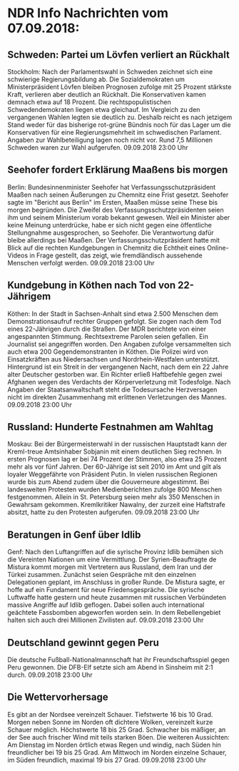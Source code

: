 # NDR Info Nachrichten vom 07.09.2018:


## Schweden: Partei um Lövfen verliert an Rückhalt
Stockholm: Nach der Parlamentswahl in Schweden zeichnet sich eine schwierige Regierungsbildung ab. Die Sozialdemokraten um Ministerpräsident Lövfen bleiben Prognosen zufolge mit 25 Prozent stärkste Kraft, verlieren aber deutlich an Rückhalt. Die Konservativen kamen demnach etwa auf 18 Prozent. Die rechtspopulistischen Schwedendemokraten liegen etwa gleichauf. Im Vergleich zu den vergangenen Wahlen legten sie deutlich zu. Deshalb reicht es nach jetzigem Stand weder für das bisherige rot-grüne Bündnis noch für das Lager um die Konservativen für eine Regierungsmehrheit im schwedischen Parlament. Angaben zur Wahlbeteiligung lagen noch nicht vor. Rund 7,5 Millionen Schweden waren zur Wahl aufgerufen. 09.09.2018 23:00 Uhr 

## Seehofer fordert Erklärung Maaßens bis morgen
Berlin: Bundesinnenminister Seehofer hat Verfassungsschutzpräsident Maaßen nach seinen Äußerungen zu Chemnitz eine Frist gesetzt. Seehofer sagte im "Bericht aus Berlin" im Ersten, Maaßen müsse seine These bis morgen begründen. Die Zweifel des Verfassungsschutzpräsidenten seien ihm und seinem Ministerium vorab bekannt gewesen. Weil ein Minister aber keine Meinung unterdrücke, habe er sich nicht gegen eine öffentliche Stellungnahme ausgesprochen, so Seehofer. Die Verantwortung dafür bleibe allerdings bei Maaßen. Der Verfassungsschutzpräsident hatte mit Blick auf die rechten Kundgebungen in Chemnitz die Echtheit eines Online-Videos in Frage gestellt, das zeigt, wie fremdländisch aussehende Menschen verfolgt werden. 09.09.2018 23:00 Uhr 

## Kundgebung in Köthen nach Tod von 22-Jährigem
Köthen: In der Stadt in Sachsen-Anhalt sind etwa 2.500 Menschen dem Demonstrationsaufruf rechter Gruppen gefolgt. Sie zogen nach dem Tod eines 22-Jährigen durch die Straßen. Der MDR berichtete von einer angespannten Stimmung. Rechtsextreme Parolen seien gefallen. Ein Journalist sei angegriffen worden. Den Angaben zufolge versammelten sich auch etwa 200 Gegendemonstranten in Köthen. Die Polizei wird von Einsatzkräften aus Niedersachsen und Nordrhein-Westfalen unterstützt. Hintergrund ist ein Streit in der vergangenen Nacht, nach dem ein 22 Jahre alter Deutscher gestorben war. Ein Richter erließ Haftbefehle gegen zwei Afghanen wegen des Verdachts der Körperverletzung mit Todesfolge. Nach Angaben der Staatsanwaltschaft steht die Todesursache Herzversagen nicht im direkten Zusammenhang mit erlittenen Verletzungen des Mannes. 09.09.2018 23:00 Uhr 

## Russland: Hunderte Festnahmen am Wahltag
Moskau: Bei der Bürgermeisterwahl in der russischen Hauptstadt kann der Kreml-treue Amtsinhaber Sobjanin mit einem deutlichen Sieg rechnen. In ersten Prognosen lag er bei 74 Prozent der Stimmen, also etwa 25 Prozent mehr als vor fünf Jahren. Der 60-Jährige ist seit 2010 im Amt und gilt als loyaler Weggefährte von Präsident Putin. In vielen russischen Regionen wurde bis zum Abend zudem über die Gouverneure abgestimmt. Bei landesweiten Protesten wurden Medienberichten zufolge 800 Menschen festgenommen. Allein in St. Petersburg seien mehr als 350 Menschen in Gewahrsam gekommen. Kremlkritiker Nawalny, der zurzeit eine Haftstrafe absitzt, hatte zu den Protesten aufgerufen. 09.09.2018 23:00 Uhr 

## Beratungen in Genf über Idlib
Genf: Nach den Luftangriffen auf die syrische Provinz Idlib bemühen sich die Vereinten Nationen um eine Vermittlung. Der Syrien-Beauftragte de Mistura kommt morgen mit Vertretern aus Russland, dem Iran und der Türkei zusammen. Zunächst seien Gespräche mit den einzelnen Delegationen geplant, im Anschluss in großer Runde. De Mistura sagte, er hoffe auf ein Fundament für neue Friedensgespräche. Die syrische Luftwaffe hatte gestern und heute zusammen mit russischen Verbündeten massive Angriffe auf Idlib geflogen. Dabei sollen auch international geächtete Fassbomben abgeworfen worden sein. In dem Rebellengebiet halten sich auch drei Millionen Zivilisten auf. 09.09.2018 23:00 Uhr 

## Deutschland gewinnt gegen Peru
Die deutsche Fußball-Nationalmannschaft hat ihr Freundschaftsspiel gegen Peru gewonnen. Die DFB-Elf setzte sich am Abend in Sinsheim mit 2:1 durch. 09.09.2018 23:00 Uhr 

## Die Wettervorhersage
Es gibt an der Nordsee vereinzelt Schauer. Tiefstwerte 16 bis 10 Grad. Morgen neben Sonne im Norden oft dichtere Wolken, vereinzelt kurze Schauer möglich. Höchstwerte 18 bis 25 Grad. Schwacher bis mäßiger, an der See auch frischer Wind mit teils starken Böen. Die weiteren Aussichten: Am Dienstag im Norden örtlich etwas Regen und windig, nach Süden hin freundlicher bei 19 bis 25 Grad. Am Mittwoch im Norden einzelne Schauer, im Süden freundlich, maximal 19 bis 27 Grad. 09.09.2018 23:00 Uhr 

